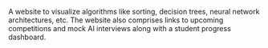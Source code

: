 A website to visualize algorithms like sorting, decision trees, neural network architectures, etc. The website also comprises links to upcoming competitions and mock AI interviews along with a student progress dashboard.

